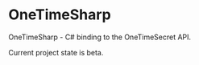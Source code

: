 OneTimeSharp
============

OneTimeSharp - C# binding to the OneTimeSecret API.

Current project state is beta.

